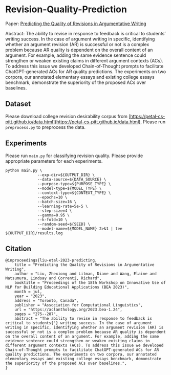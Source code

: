 # Revision-Quality-Prediction

Paper: [Predicting the Quality of Revisions in Argumentative Writing](https://aclanthology.org/2023.bea-1.24/)

Abstract: The ability to revise in response to feedback is critical to students’ writing success. In the case of argument writing in specific, identifying whether an argument revision (AR) is successful or not is a complex problem because AR quality is dependent on the overall content of an argument. For example, adding the same evidence sentence could strengthen or weaken existing claims in different argument contexts (ACs). To address this issue we developed Chain-of-Thought prompts to facilitate ChatGPT-generated ACs for AR quality predictions. The experiments on two corpora, our annotated elementary essays and existing college essays benchmark, demonstrate the superiority of the proposed ACs over baselines.
## Dataset
Please download college revision desirability corpus from [https://petal-cs-pitt.github.io/data.html](https://petal-cs-pitt.github.io/data.html).
Please run `preprocess.py` to preprocess the data.
## Experiments
Please run `main.py` for classifying revision quality. Please provide appropriate parameters for each experiments. 

```angular2html
python main.py \
              --exp-dir=${OUTPUT_DIR} \
              --data-source=${DATA_SOURCE} \
              --purpose-type=${PURPOSE_TYPE} \
              --model-type=${MODEL_TYPE} \
              --context-type=${CONTEXT_TYPE} \
              --epochs=10 \
              --batch-size=16 \
              --learning-rate=5e-5 \
              --step-size=4 \
              --gamma=0.95 \
              --k-fold=10 \
              --random-seed=${SEED} \
              --model-name=${MODEL_NAME} 2>&1 | tee ${OUTPUT_DIR}/results.log
```

## Citation
```angular2html
@inproceedings{liu-etal-2023-predicting,
    title = "Predicting the Quality of Revisions in Argumentative Writing",
    author = "Liu, Zhexiong and Litman, Diane and Wang, Elaine and Matsumura, Lindsay and Correnti, Richard",
    booktitle = "Proceedings of the 18th Workshop on Innovative Use of NLP for Building Educational Applications (BEA 2023)",
    month = jul,
    year = "2023",
    address = "Toronto, Canada",
    publisher = "Association for Computational Linguistics",
    url = "https://aclanthology.org/2023.bea-1.24",
    pages = "275--287",
    abstract = "The ability to revise in response to feedback is critical to students{'} writing success. In the case of argument writing in specific, identifying whether an argument revision (AR) is successful or not is a complex problem because AR quality is dependent on the overall content of an argument. For example, adding the same evidence sentence could strengthen or weaken existing claims in different argument contexts (ACs). To address this issue we developed Chain-of-Thought prompts to facilitate ChatGPT-generated ACs for AR quality predictions. The experiments on two corpora, our annotated elementary essays and existing college essays benchmark, demonstrate the superiority of the proposed ACs over baselines.",
}
```
